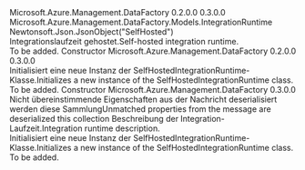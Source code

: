 <Type Name="SelfHostedIntegrationRuntime" FullName="Microsoft.Azure.Management.DataFactory.Models.SelfHostedIntegrationRuntime">
  <TypeSignature Language="C#" Value="public class SelfHostedIntegrationRuntime : Microsoft.Azure.Management.DataFactory.Models.IntegrationRuntime" />
  <TypeSignature Language="ILAsm" Value=".class public auto ansi beforefieldinit SelfHostedIntegrationRuntime extends Microsoft.Azure.Management.DataFactory.Models.IntegrationRuntime" />
  <TypeSignature Language="DocId" Value="T:Microsoft.Azure.Management.DataFactory.Models.SelfHostedIntegrationRuntime" />
  <TypeSignature Language="VB.NET" Value="Public Class SelfHostedIntegrationRuntime&#xA;Inherits IntegrationRuntime" />
  <TypeSignature Language="F#" Value="type SelfHostedIntegrationRuntime = class&#xA;    inherit IntegrationRuntime" />
  <AssemblyInfo>
    <AssemblyName>Microsoft.Azure.Management.DataFactory</AssemblyName>
    <AssemblyVersion>0.2.0.0</AssemblyVersion>
    <AssemblyVersion>0.3.0.0</AssemblyVersion>
  </AssemblyInfo>
  <Base>
    <BaseTypeName>Microsoft.Azure.Management.DataFactory.Models.IntegrationRuntime</BaseTypeName>
  </Base>
  <Interfaces />
  <Attributes>
    <Attribute>
      <AttributeName>Newtonsoft.Json.JsonObject("SelfHosted")</AttributeName>
    </Attribute>
  </Attributes>
  <Docs>
    <summary>
            <span data-ttu-id="e4092-101">Integrationslaufzeit gehostet.</span><span class="sxs-lookup"><span data-stu-id="e4092-101">Self-hosted integration runtime.</span></span>
            </summary>
    <remarks>To be added.</remarks>
  </Docs>
  <Members>
    <Member MemberName=".ctor">
      <MemberSignature Language="C#" Value="public SelfHostedIntegrationRuntime ();" />
      <MemberSignature Language="ILAsm" Value=".method public hidebysig specialname rtspecialname instance void .ctor() cil managed" />
      <MemberSignature Language="DocId" Value="M:Microsoft.Azure.Management.DataFactory.Models.SelfHostedIntegrationRuntime.#ctor" />
      <MemberSignature Language="VB.NET" Value="Public Sub New ()" />
      <MemberType>Constructor</MemberType>
      <AssemblyInfo>
        <AssemblyName>Microsoft.Azure.Management.DataFactory</AssemblyName>
        <AssemblyVersion>0.2.0.0</AssemblyVersion>
        <AssemblyVersion>0.3.0.0</AssemblyVersion>
      </AssemblyInfo>
      <Parameters />
      <Docs>
        <summary>
            <span data-ttu-id="e4092-102">Initialisiert eine neue Instanz der SelfHostedIntegrationRuntime-Klasse.</span><span class="sxs-lookup"><span data-stu-id="e4092-102">Initializes a new instance of the SelfHostedIntegrationRuntime class.</span></span>
            </summary>
        <remarks>To be added.</remarks>
      </Docs>
    </Member>
    <Member MemberName=".ctor">
      <MemberSignature Language="C#" Value="public SelfHostedIntegrationRuntime (System.Collections.Generic.IDictionary&lt;string,object&gt; additionalProperties = null, string description = null);" />
      <MemberSignature Language="ILAsm" Value=".method public hidebysig specialname rtspecialname instance void .ctor(class System.Collections.Generic.IDictionary`2&lt;string, object&gt; additionalProperties, string description) cil managed" />
      <MemberSignature Language="DocId" Value="M:Microsoft.Azure.Management.DataFactory.Models.SelfHostedIntegrationRuntime.#ctor(System.Collections.Generic.IDictionary{System.String,System.Object},System.String)" />
      <MemberSignature Language="VB.NET" Value="Public Sub New (Optional additionalProperties As IDictionary(Of String, Object) = null, Optional description As String = null)" />
      <MemberSignature Language="F#" Value="new Microsoft.Azure.Management.DataFactory.Models.SelfHostedIntegrationRuntime : System.Collections.Generic.IDictionary&lt;string, obj&gt; * string -&gt; Microsoft.Azure.Management.DataFactory.Models.SelfHostedIntegrationRuntime" Usage="new Microsoft.Azure.Management.DataFactory.Models.SelfHostedIntegrationRuntime (additionalProperties, description)" />
      <MemberType>Constructor</MemberType>
      <AssemblyInfo>
        <AssemblyName>Microsoft.Azure.Management.DataFactory</AssemblyName>
        <AssemblyVersion>0.3.0.0</AssemblyVersion>
      </AssemblyInfo>
      <Parameters>
        <Parameter Name="additionalProperties" Type="System.Collections.Generic.IDictionary&lt;System.String,System.Object&gt;" />
        <Parameter Name="description" Type="System.String" />
      </Parameters>
      <Docs>
        <param name="additionalProperties"><span data-ttu-id="e4092-103">Nicht übereinstimmende Eigenschaften aus der Nachricht deserialisiert werden diese Sammlung</span><span class="sxs-lookup"><span data-stu-id="e4092-103">Unmatched properties from the message are deserialized this collection</span></span></param>
        <param name="description"><span data-ttu-id="e4092-104">Beschreibung der Integration-Laufzeit.</span><span class="sxs-lookup"><span data-stu-id="e4092-104">Integration runtime description.</span></span></param>
        <summary>
            <span data-ttu-id="e4092-105">Initialisiert eine neue Instanz der SelfHostedIntegrationRuntime-Klasse.</span><span class="sxs-lookup"><span data-stu-id="e4092-105">Initializes a new instance of the SelfHostedIntegrationRuntime class.</span></span>
            </summary>
        <remarks>To be added.</remarks>
      </Docs>
    </Member>
  </Members>
</Type>